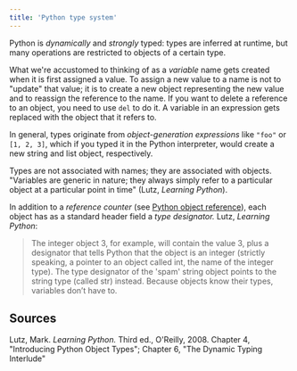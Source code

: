 ```yaml
---
title: 'Python type system'
---
```


Python is *dynamically* and *strongly* typed: types are inferred at runtime, but many operations are restricted to objects of a certain type.

What we're accustomed to thinking of as a *variable* name gets created when it
is first assigned a value. To assign a new value to a name is not to "update"
that value; it is to create a new object representing the new value and to
reassign the reference to the name. If you want to delete a reference to an
object, you need to use `del` to do it. A variable in an expression gets replaced with the object that it refers to.

In general, types originate from *object-generation expressions* like `"foo"` or `[1, 2, 3]`, which if you typed it in the Python interpreter, would create a new string and list object, respectively.

Types are not associated with names; they are associated with objects. "Variables are generic in nature; they always simply refer to a particular object at a particular point in time" (Lutz, *Learning Python*).

In addition to a *reference counter* (see [Python object reference]({{site.baseurl}}/py/object-reference/)), each object has as a standard header field a *type designator.* Lutz, *Learning Python*:

> The integer object 3, for example, will contain the value 3, plus a designator that tells Python that the object is an integer (strictly speaking, a pointer to an object called int, the name of the integer type). The type designator of the 'spam' string object points to the string type (called str) instead. Because objects know their types, variables don’t have to.



## Sources

Lutz, Mark. *Learning Python.* Third ed., O'Reilly, 2008. Chapter 4, "Introducing Python Object Types"; Chapter 6, "The Dynamic Typing Interlude"
